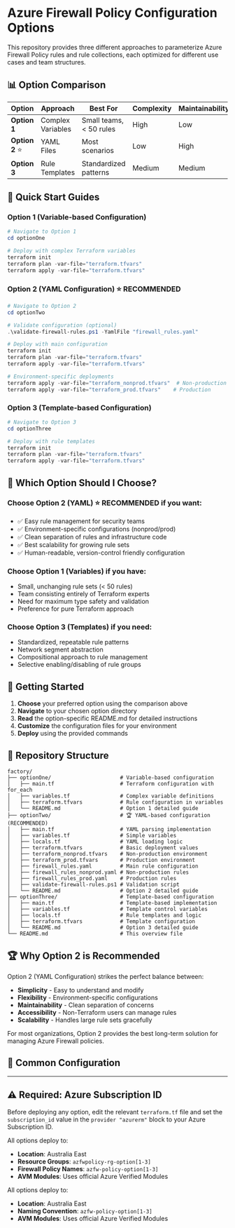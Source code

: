 # Azure Firewall Policy Configuration Options

This repository provides three different approaches to parameterize Azure Firewall Policy rules and rule collections, each optimized for different use cases and team structures.

## 📊 **Option Comparison**

| Option | Approach | Best For | Complexity | Maintainability | Scalability |
|--------|----------|----------|------------|-----------------|-------------|
| **Option 1** | Complex Variables | Small teams, < 50 rules | High | Low | Average |
| **Option 2** ⭐ | YAML Files | Most scenarios | Low | High | Excellent |
| **Option 3** | Rule Templates | Standardized patterns | Medium | Medium | Great |

## 🚀 **Quick Start Guides**

### **Option 1 (Variable-based Configuration)**

```powershell
# Navigate to Option 1
cd optionOne

# Deploy with complex Terraform variables
terraform init
terraform plan -var-file="terraform.tfvars"
terraform apply -var-file="terraform.tfvars"
```

### **Option 2 (YAML Configuration)** ⭐ **RECOMMENDED**

```powershell
# Navigate to Option 2
cd optionTwo

# Validate configuration (optional)
.\validate-firewall-rules.ps1 -YamlFile "firewall_rules.yaml"

# Deploy with main configuration
terraform init
terraform plan -var-file="terraform.tfvars"
terraform apply -var-file="terraform.tfvars"

# Environment-specific deployments
terraform apply -var-file="terraform_nonprod.tfvars"  # Non-production
terraform apply -var-file="terraform_prod.tfvars"    # Production
```

### **Option 3 (Template-based Configuration)**

```powershell
# Navigate to Option 3
cd optionThree

# Deploy with rule templates
terraform init
terraform plan -var-file="terraform.tfvars"
terraform apply -var-file="terraform.tfvars"
```

## 🎯 **Which Option Should I Choose?**

### **Choose Option 2 (YAML)** ⭐ **RECOMMENDED** if you want:
- ✅ Easy rule management for security teams
- ✅ Environment-specific configurations (nonprod/prod)
- ✅ Clean separation of rules and infrastructure code
- ✅ Best scalability for growing rule sets
- ✅ Human-readable, version-control friendly configuration

### **Choose Option 1 (Variables)** if you have:
- Small, unchanging rule sets (< 50 rules)
- Team consisting entirely of Terraform experts
- Need for maximum type safety and validation
- Preference for pure Terraform approach

### **Choose Option 3 (Templates)** if you need:
- Standardized, repeatable rule patterns
- Network segment abstraction
- Compositional approach to rule management
- Selective enabling/disabling of rule groups

## 📖 **Getting Started**

1. **Choose** your preferred option using the comparison above
2. **Navigate** to your chosen option directory
3. **Read** the option-specific README.md for detailed instructions
4. **Customize** the configuration files for your environment
5. **Deploy** using the provided commands

## 📁 **Repository Structure**

```
factory/
├── optionOne/                      # Variable-based configuration
│   ├── main.tf                     # Terraform configuration with for_each
│   ├── variables.tf                # Complex variable definitions
│   ├── terraform.tfvars            # Rule configuration in variables
│   └── README.md                   # Option 1 detailed guide
├── optionTwo/                      # 🏆 YAML-based configuration (RECOMMENDED)
│   ├── main.tf                     # YAML parsing implementation
│   ├── variables.tf                # Simple variables
│   ├── locals.tf                   # YAML loading logic
│   ├── terraform.tfvars            # Basic deployment values
│   ├── terraform_nonprod.tfvars    # Non-production environment
│   ├── terraform_prod.tfvars       # Production environment
│   ├── firewall_rules.yaml         # Main rule configuration
│   ├── firewall_rules_nonprod.yaml # Non-production rules
│   ├── firewall_rules_prod.yaml    # Production rules
│   ├── validate-firewall-rules.ps1 # Validation script
│   └── README.md                   # Option 2 detailed guide
├── optionThree/                    # Template-based configuration
│   ├── main.tf                     # Template-based implementation
│   ├── variables.tf                # Template control variables
│   ├── locals.tf                   # Rule templates and logic
│   ├── terraform.tfvars            # Template configuration
│   └── README.md                   # Option 3 detailed guide
└── README.md                       # This overview file
```

## 🏆 **Why Option 2 is Recommended**

Option 2 (YAML Configuration) strikes the perfect balance between:
- **Simplicity** - Easy to understand and modify
- **Flexibility** - Environment-specific configurations
- **Maintainability** - Clean separation of concerns
- **Accessibility** - Non-Terraform users can manage rules
- **Scalability** - Handles large rule sets gracefully

For most organizations, Option 2 provides the best long-term solution for managing Azure Firewall policies.

## 🔧 **Common Configuration**
---

## ⚠️ Required: Azure Subscription ID

Before deploying any option, edit the relevant `terraform.tf` file and set the `subscription_id` value in the `provider "azurerm"` block to your Azure Subscription ID.

All options deploy to:
- **Location**: Australia East
- **Resource Groups**: `azfwpolicy-rg-option[1-3]`
- **Firewall Policy Names**: `azfw-policy-option[1-3]`
- **AVM Modules**: Uses official Azure Verified Modules

All options deploy to:
- **Location**: Australia East
- **Naming Convention**: `azfw-policy-option[1-3]`
- **AVM Modules**: Uses official Azure Verified Modules
